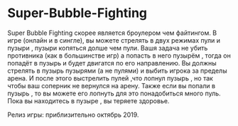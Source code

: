 # Super-Bubble-Fighting

Super Bubble Fighting скорее является броулером чем файтингом. В игре  (онлайн и в сингле), вы можете стрелять в двух режимах пули и пузыри ,
пузыри копяться долше чем пули. Вашя задача не убить противника (как в большинстве игр) а попасть в него пузырём ,
тогда он попадёт в пузырь и будет двигатся по его направлению. Вы должны стрелять в пузырь  пузырями (а не пулями) и выбить игрока за пределы арена.
И после этого выстрелить пулей ,что лопнул пузырь , но так чтобы ваш соперник не вернулся на арену. Также если вы попали в пузырь , то вы можете его лопнуть для это понадобиться много пуль.
Пока вы находитесь в пузыре , вы теряете здоровье. 


Релиз игры: приблизительно октябрь 2019.
